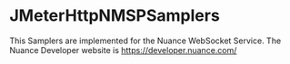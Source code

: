 # JMeterHttpNMSPSamplers

This Samplers are implemented for the Nuance WebSocket Service.
The Nuance Developer website is https://developer.nuance.com/